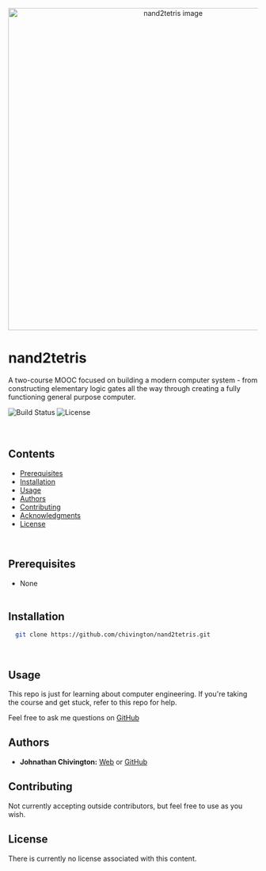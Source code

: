 <p align="center">
  <img width='650' src='https://github.com/chivington/nand2tetris/blob/main/nand2tetris.jpg' alt='nand2tetris image'/>
</p>

# nand2tetris
A two-course MOOC focused on building a modern computer system - from constructing elementary logic gates all the way through creating a fully functioning general purpose computer.

![Build Status](https://img.shields.io/badge/build-Stable-green.svg)
![License](https://img.shields.io/badge/license-NONE-lime.svg)
<br/><br/><br/>

## Contents
* [Prerequisites](https://github.com/chivington/nand2tetris/tree/master#prerequisites)
* [Installation](https://github.com/chivington/nand2tetris/tree/master#installation)
* [Usage](https://github.com/chivington/nand2tetris/tree/master#usage)
* [Authors](https://github.com/chivington/nand2tetris/tree/master#authors)
* [Contributing](https://github.com/chivington/nand2tetris/tree/master#contributing)
* [Acknowledgments](https://github.com/chivington/nand2tetris/tree/master#acknowledgments)
* [License](https://github.com/chivington/nand2tetris/tree/master#license)
<br/>

## Prerequisites
  * None
<br/><br/>


## Installation
```bash
  git clone https://github.com/chivington/nand2tetris.git
```
<br/>


## Usage
This repo is just for learning about computer engineering. If you're taking the course and get stuck, refer to this repo for help.

Feel free to ask me questions on [GitHub](https://github.com/chivington)


## Authors
* **Johnathan Chivington:** [Web](https://chivington.net) or [GitHub](https://github.com/chivington)

## Contributing
Not currently accepting outside contributors, but feel free to use as you wish.

## License
There is currently no license associated with this content.
<br/><br/>
